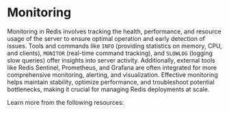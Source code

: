 # Monitoring

Monitoring in Redis involves tracking the health, performance, and resource usage of the server to ensure optimal operation and early detection of issues. Tools and commands like `INFO` (providing statistics on memory, CPU, and clients), `MONITOR` (real-time command tracking), and `SLOWLOG` (logging slow queries) offer insights into server activity. Additionally, external tools like Redis Sentinel, Prometheus, and Grafana are often integrated for more comprehensive monitoring, alerting, and visualization. Effective monitoring helps maintain stability, optimize performance, and troubleshoot potential bottlenecks, making it crucial for managing Redis deployments at scale.

Learn more from the following resources:


